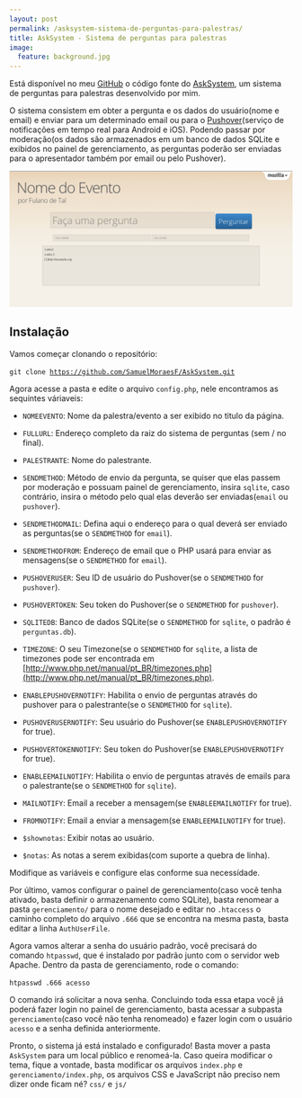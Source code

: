 ```yaml
---
layout: post
permalink: /asksystem-sistema-de-perguntas-para-palestras/
title: AskSystem - Sistema de perguntas para palestras
image:
  feature: background.jpg
---
```


Está disponível no meu [GitHub](https://github.com/SamuelMoraesF/) o código fonte do [AskSystem](https://github.com/SamuelMoraesF/AskSystem), um sistema de perguntas para palestras desenvolvido por mim.

O sistema consistem em obter a pergunta e os dados do usuário(nome e email) e enviar para um determinado email ou para o [Pushover](http://pushover.net/)(serviço de notificações em tempo real para Android e iOS). Podendo passar por moderação(os dados são armazenados em um banco de dados SQLite e exibidos no painel de gerenciamento, as perguntas poderão ser enviadas para o apresentador também por email ou pelo Pushover).

![Screenshot do AskSystem](/images/posts/asksystem-sistema-de-perguntas-para-palestras/asksystem.png)

## Instalação

Vamos começar clonando o repositório:

<code>git clone https://github.com/SamuelMoraesF/AskSystem.git</code>

Agora acesse a pasta e edite o arquivo <code>config.php</code>, nele encontramos as sequintes váriaveis:

- <code>NOMEEVENTO</code>: Nome da palestra/evento a ser exibido no titulo da página.

- <code>FULLURL</code>: Endereço completo da raiz do sistema de perguntas (sem / no final).

- <code>PALESTRANTE</code>: Nome do palestrante.

- <code>SENDMETHOD</code>: Método de envio da pergunta, se quiser que elas passem por moderação e possuam painel de gerenciamento, insira <code>sqlite</code>, caso contrário, insira o método pelo qual elas deverão ser enviadas(<code>email</code> ou <code>pushover</code>).

- <code>SENDMETHODMAIL</code>: Defina aqui o endereço para o qual deverá ser enviado as perguntas(se o <code>SENDMETHOD</code> for <code>email</code>).

- <code>SENDMETHODFROM</code>: Endereço de email que o PHP usará para enviar as mensagens(se o <code>SENDMETHOD</code> for <code>email</code>).

- <code>PUSHOVERUSER</code>: Seu ID de usuário do Pushover(se o <code>SENDMETHOD</code> for <code>pushover</code>).

- <code>PUSHOVERTOKEN</code>: Seu token do Pushover(se o <code>SENDMETHOD</code> for <code>pushover</code>).

- <code>SQLITEDB</code>: Banco de dados SQLite(se o <code>SENDMETHOD</code> for <code>sqlite</code>, o padrão é <code>perguntas.db</code>).

- <code>TIMEZONE</code>: O seu Timezone(se o <code>SENDMETHOD</code> for <code>sqlite</code>, a lista de timezones pode ser encontrada em [http://www.php.net/manual/pt_BR/timezones.php](http://www.php.net/manual/pt_BR/timezones.php).

- <code>ENABLEPUSHOVERNOTIFY</code>: Habilita o envio de perguntas através do pushover para o palestrante(se o <code>SENDMETHOD</code> for <code>sqlite</code>).

- <code>PUSHOVERUSERNOTIFY</code>: Seu usuário do Pushover(se <code>ENABLEPUSHOVERNOTIFY</code> for true).

- <code>PUSHOVERTOKENNOTIFY</code>: Seu token do Pushover(se <code>ENABLEPUSHOVERNOTIFY</code> for true).

- <code>ENABLEEMAILNOTIFY</code>: Habilita o envio de perguntas através de emails para o palestrante(se o <code>SENDMETHOD</code> for <code>sqlite</code>).

- <code>MAILNOTIFY</code>: Email a receber a mensagem(se <code>ENABLEEMAILNOTIFY</code> for true).

- <code>FROMNOTIFY</code>: Email a enviar a mensagem(se <code>ENABLEEMAILNOTIFY</code> for true).

- <code>$shownotas</code>: Exibir notas ao usuário.

- <code>$notas</code>: As notas a serem exibidas(com suporte a quebra de linha).

Modifique as variáveis e configure elas conforme sua necessídade.

Por último, vamos configurar o painel de gerenciamento(caso você tenha ativado, basta definir o armazenamento como SQLite), basta renomear a pasta <code>gerenciamento/</code> para o nome desejado e editar no <code>.htaccess</code> o caminho completo do arquivo <code>.666</code> que se encontra na mesma pasta, basta editar a linha <code>AuthUserFile</code>.

Agora vamos alterar a senha do usuário padrão, você precisará do comando <code>htpasswd</code>, que é instalado por padrão junto com o servidor web Apache. Dentro da pasta de gerenciamento, rode o comando:

<code>htpasswd .666 acesso</code>

O comando irá solicitar a nova senha. Concluindo toda essa etapa você já poderá fazer login no painel de gerenciamento, basta acessar a subpasta <code>gerenciamento</code>(caso você não tenha renomeado) e fazer login com o usuário <code>acesso</code> e a senha definida anteriormente.

Pronto, o sistema já está instalado e configurado! Basta mover a pasta <code>AskSystem</code> para um local público e renomeá-la. Caso queira modificar o tema, fique a vontade, basta modificar os arquivos <code>index.php</code> e <code>gerenciamento/index.php</code>, os arquivos CSS e JavaScript não preciso nem dizer onde ficam né? <code>css/</code> e <code>js/</code>            
